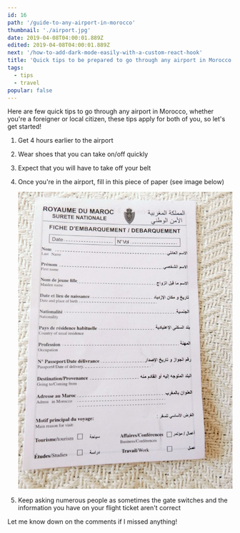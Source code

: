 ```yaml
---
id: 16
path: '/guide-to-any-airport-in-morocco'
thumbnail: './airport.jpg'
date: 2019-04-08T04:00:01.889Z
edited: 2019-04-08T04:00:01.889Z
next: '/how-to-add-dark-mode-easily-with-a-custom-react-hook'
title: 'Quick tips to be prepared to go through any airport in Morocco'
tags:
  - tips
  - travel
popular: false
---
```


Here are few quick tips to go through any airport in Morocco, whether you're a foreigner or local citizen, these tips apply for both of you, so let's get started!

1. Get 4 hours earlier to the airport
2. Wear shoes that you can take on/off quickly
3. Expect that you will have to take off your belt
4. Once you're in the airport, fill in this piece of paper (see image below)

   ![Piece](paper.jpg)

5. Keep asking numerous people as sometimes the gate switches and the information you have on your flight ticket aren't correct

Let me know down on the comments if I missed anything!
